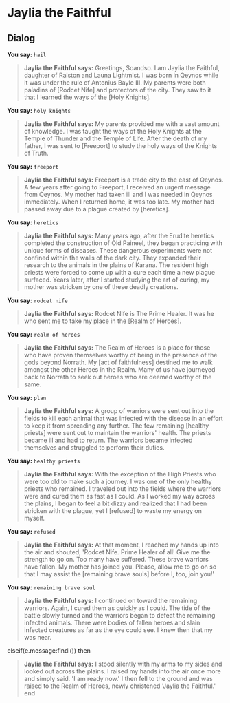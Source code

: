 # Jaylia the Faithful


## Dialog

**You say:** `hail`



>**Jaylia the Faithful says:** Greetings, Soandso. I am Jaylia the Faithful, daughter of Raiston and Launa Lightmist.  I was born in Qeynos while it was under the rule of Antonius Bayle III.  My parents were both paladins of [Rodcet Nife] and protectors of the city.  They saw to it that I learned the ways of the [Holy Knights].

**You say:** `holy knights`



>**Jaylia the Faithful says:** My parents provided me with a vast amount of knowledge.  I was taught the ways of the Holy Knights at the Temple of Thunder and the Temple of Life.  After the death of my father, I was sent to [Freeport] to study the holy ways of the Knights of Truth.

**You say:** `freeport`



>**Jaylia the Faithful says:** Freeport is a trade city to the east of Qeynos.  A few years after going to Freeport, I received an urgent message from Qeynos.  My mother had taken ill and I was needed in Qeynos immediately.  When I returned home, it was too late.  My mother had passed away due to a plague created by [heretics].

**You say:** `heretics`



>**Jaylia the Faithful says:** Many years ago, after the Erudite heretics completed the construction of Old Paineel, they began practicing with unique forms of diseases.  These dangerous experiments were not confined within the walls of the dark city.  They expanded their research to the animals in the plains of Karana.  The resident high priests were forced to come up with a cure each time a new plague surfaced.  Years later,  after I started studying the art of curing, my mother was stricken by one of these deadly creations.

**You say:** `rodcet nife`



>**Jaylia the Faithful says:** Rodcet Nife is The Prime Healer.  It was he who sent me to take my place in the [Realm of Heroes].

**You say:** `realm of heroes`



>**Jaylia the Faithful says:** The Realm of Heroes is a place for those who have proven themselves worthy of being in the presence of the gods beyond Norrath.  My [act of faithfulness] destined me to walk amongst the other Heroes in the Realm.  Many of us have journeyed back to Norrath to seek out heroes who are deemed worthy of the same.

**You say:** `plan`



>**Jaylia the Faithful says:** A group of warriors were sent out into the fields to kill each animal that was infected with the disease in an effort to keep it from spreading any further.  The few remaining [healthy priests] were sent out to maintain the warriors' health.  The priests became ill and had to return.  The warriors became infected themselves and struggled to perform their duties.

**You say:** `healthy priests`



>**Jaylia the Faithful says:** With the exception of the High Priests who were too old to make such a journey. I was one of the only healthy priests who remained.  I traveled out into the fields where the warriors were and cured them as fast as I could.  As I worked my way across the plains, I began to feel a bit dizzy and realized that I had been stricken with the plague, yet I [refused] to waste my energy on myself.

**You say:** `refused`



>**Jaylia the Faithful says:** At that moment, I reached my hands up into the air and shouted, 'Rodcet Nife. Prime Healer of all!  Give me the strength to go on.  Too many have suffered.  These brave warriors have fallen.  My mother has joined you.  Please, allow me to go on so that I may assist the [remaining brave souls] before I, too, join you!'

**You say:** `remaining brave soul`



>**Jaylia the Faithful says:** I continued on toward the remaining warriors.  Again, I cured them as quickly as I could. The tide of the battle slowly turned and the warriors began to defeat the remaining infected animals. There were bodies of fallen heroes and slain infected creatures as far as the eye could see.  I knew then that my  was near.

elseif(e.message:findi()) then


>**Jaylia the Faithful says:** I stood silently with my arms to my sides and looked out across the plains.  I raised my hands into the air once more and simply said. 'I am ready now.'  I then fell to the ground and was raised to the Realm of Heroes, newly christened 'Jaylia the Faithful.'
end
